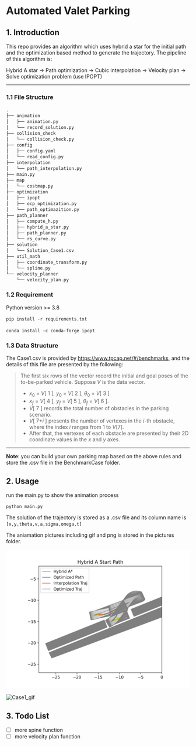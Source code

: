 # Automated Valet Parking
## 1. Introduction
This repo provides an algorithm which uses hybrid a star for the initial path and the optimization based method to generate the trajectory. The pipeline of this algorithm is:

Hybrid A star -> Path optimization -> Cubic interpolation -> Velocity plan -> Solve optimization problem (use IPOPT)

---

### 1.1 File Structure
```
.
├── animation
│   ├── animation.py
│   └── record_solution.py
├── collision_check
│   └── collision_check.py
├── config
│   ├── config.yaml
│   └── read_config.py
├── interpolation
│   └── path_interpolation.py
├── main.py
├── map
│   └── costmap.py
├── optimization
│   ├── ipopt
│   ├── ocp_optimization.py
│   └── path_optimazition.py
├── path_planner
│   ├── compute_h.py
│   ├── hybrid_a_star.py
│   ├── path_planner.py
│   └── rs_curve.py
├── solution
│   └── Solution_Case1.csv
├── util_math
│   ├── coordinate_transform.py
│   └── spline.py
└── velocity_planner
    └── velocity_plan.py
```

### 1.2 Requirement
Python version >= 3.8
```
pip install -r requirements.txt

conda install -c conda-forge ipopt
```

### 1.3 Data Structure
The Case1.csv is provided by https://www.tpcap.net/#/benchmarks, and the details of this file are presented by the following:

>The first six rows of the vector record the initial and goal poses of the to-be-parked vehicle. Suppose $V$ is the data vector.
> - $x_{0}$ = $V$[ 1 ], $y_{0}$ = $V$[ 2 ], $\theta_{0}$ = $V$[ 3 ]
> - $x_{f}$ = $V$[ 4 ], $y_f$ = $V$[ 5 ], $\theta_f$ = $V$[ 6 ]. 
> - $V$[ 7 ] records the total number of obstacles in the parking scenario. 
> - $V$[ 7+$i$ ] presents the number of vertexes in the $i$-th obstacle, where the index $i$ ranges from 1 to $V$[7]. 
> - After that, the vertexes of each obstacle are presented by their 2D coordinate values in the $x$ and $y$ axes. 
---
**Note**: you can build your own parking map based on the above rules and store the .csv file in the BenchmarkCase folder.

## 2. Usage
run the main.py to show the animation process
```
python main.py
```

The solution of the trajectory is stored as a .csv file and its column name is `[x,y,theta,v,a,sigma,omega,t]`

The aniamation pictures including gif and png is stored in the pictures folder.

![case1_png](pictures/Case1.png "Case_1 Traj_Png")

![Case1_gif](pictures/Case1.gif, "Case_1_Traj_gif")

## 3. Todo List
 
- [ ] more spine function
- [ ] more velocity plan function